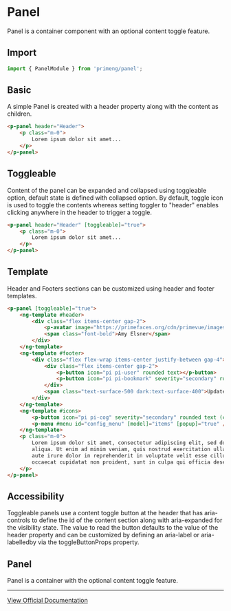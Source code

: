 # Panel

Panel is a container component with an optional content toggle feature.

## Import

```typescript
import { PanelModule } from 'primeng/panel';
```

## Basic

A simple Panel is created with a header property along with the content as children.

```html
<p-panel header="Header">
    <p class="m-0">
        Lorem ipsum dolor sit amet...
    </p>
</p-panel>
```

## Toggleable

Content of the panel can be expanded and collapsed using toggleable option, default state is defined with collapsed option. By default, toggle icon is used to toggle the contents whereas setting toggler to "header" enables clicking anywhere in the header to trigger a toggle.

```html
<p-panel header="Header" [toggleable]="true">
    <p class="m-0">
        Lorem ipsum dolor sit amet...
    </p>
</p-panel>
```

## Template

Header and Footers sections can be customized using header and footer templates.

```html
<p-panel [toggleable]="true">
    <ng-template #header>
        <div class="flex items-center gap-2">
            <p-avatar image="https://primefaces.org/cdn/primevue/images/avatar/amyelsner.png" shape="circle" />
            <span class="font-bold">Amy Elsner</span>
        </div>
    </ng-template>
    <ng-template #footer>
        <div class="flex flex-wrap items-center justify-between gap-4">
            <div class="flex items-center gap-2">
                <p-button icon="pi pi-user" rounded text></p-button>
                <p-button icon="pi pi-bookmark" severity="secondary" rounded text></p-button>
            </div>
            <span class="text-surface-500 dark:text-surface-400">Updated 2 hours ago</span>
        </div>
    </ng-template>
    <ng-template #icons>
        <p-button icon="pi pi-cog" severity="secondary" rounded text (click)="menu.toggle($event)" />
        <p-menu #menu id="config_menu" [model]="items" [popup]="true" />
    </ng-template>
    <p class="m-0">
        Lorem ipsum dolor sit amet, consectetur adipiscing elit, sed do eiusmod tempor incididunt ut labore et dolore magna
        aliqua. Ut enim ad minim veniam, quis nostrud exercitation ullamco laboris nisi ut aliquip ex ea commodo consequat. Duis
        aute irure dolor in reprehenderit in voluptate velit esse cillum dolore eu fugiat nulla pariatur. Excepteur sint
        occaecat cupidatat non proident, sunt in culpa qui officia deserunt mollit anim id est laborum.
    </p>
</p-panel>
```

## Accessibility

Toggleable panels use a content toggle button at the header that has aria-controls to define the id of the content section along with aria-expanded for the visibility state. The value to read the button defaults to the value of the header property and can be customized by defining an aria-label or aria-labelledby via the toggleButtonProps property.

## Panel

Panel is a container with the optional content toggle feature.

---

[View Official Documentation](https://primeng.org/panel)
